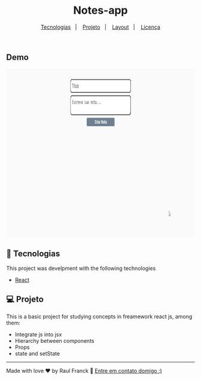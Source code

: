 <h1 align="center">
    Notes-app
</h1>

<p align="center">
  <a href="#-tecnologias">Tecnologias</a>&nbsp;&nbsp;&nbsp;|&nbsp;&nbsp;&nbsp;
  <a href="#-projeto">Projeto</a>&nbsp;&nbsp;&nbsp;|&nbsp;&nbsp;&nbsp;
  <a href="#-layout">Layout</a>&nbsp;&nbsp;&nbsp;|&nbsp;&nbsp;&nbsp;
  <a href="#memo-licença">Licença</a>
</p>

<br>

## Demo

<div align="center">
  <img src="./src/assets/gif.gif" alt="demo" height="450">
  
</div>


## 🚀 Tecnologias

This project was develpment with the following technologies

- [React](https://reactjs.org)

## 💻 Projeto

This is a basic project for studying concepts in freamework react js, among them:

- Integrate js into jsx
- Hierarchy between components
- Props
- state and setState



---

Made with love ♥ by Raul Franck :wave: [Entre em contato domigo :)](https://www.linkedin.com/in/raul-franck-468617164/)
